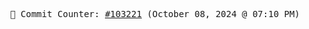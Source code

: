 <p align="center">
    <samp>
        📮 Commit Counter: <a href="https://github.com/Javascript-void0/Javascript-void0/commits/main">#103221</a> (October 08, 2024 @ 07:10 PM)
    </samp>
</p>